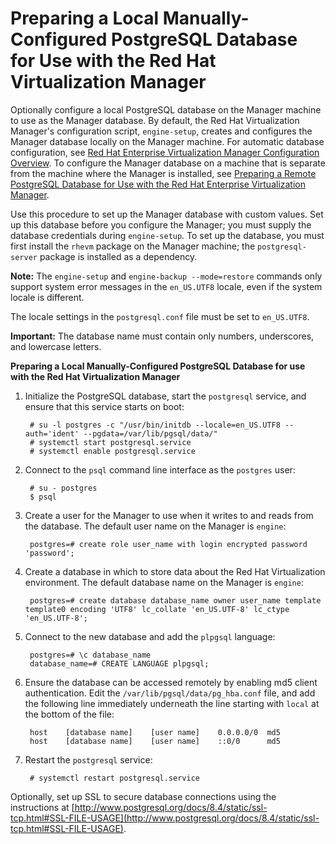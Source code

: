 # Preparing a Local Manually-Configured PostgreSQL Database for Use with the Red Hat Virtualization Manager

Optionally configure a local PostgreSQL database on the Manager machine to use as the Manager database. By default, the Red Hat Virtualization Manager's configuration script, `engine-setup`, creates and configures the Manager database locally on the Manager machine. For automatic database configuration, see [Red Hat Enterprise Virtualization Manager Configuration Overview](Red_Hat_Enterprise_Virtualization_Manager_Configuration_Overview). To configure the Manager database on a machine that is separate from the machine where the Manager is installed, see [Preparing a Remote PostgreSQL Database for Use with the Red Hat Enterprise Virtualization Manager](appe-Preparing_a_Remote_PostgreSQL_Database_for_Use_with_the_Red_Hat_Enterprise_Virtualization_Manager).

Use this procedure to set up the Manager database with custom values. Set up this database before you configure the Manager; you must supply the database credentials during `engine-setup`. To set up the database, you must first install the `rhevm` package on the Manager machine; the `postgresql-server` package is installed as a dependency.

**Note:** The `engine-setup` and `engine-backup --mode=restore` commands only support system error messages in the `en_US.UTF8` locale, even if the system locale is different.

The locale settings in the `postgresql.conf` file must be set to `en_US.UTF8`.

**Important:** The database name must contain only numbers, underscores, and lowercase letters.

**Preparing a Local Manually-Configured PostgreSQL Database for use with the Red Hat Virtualization Manager**

1. Initialize the PostgreSQL database, start the `postgresql` service, and ensure that this service starts on boot:

        # su -l postgres -c "/usr/bin/initdb --locale=en_US.UTF8 --auth='ident' --pgdata=/var/lib/pgsql/data/"
        # systemctl start postgresql.service
        # systemctl enable postgresql.service

2. Connect to the `psql` command line interface as the `postgres` user:

        # su - postgres
        $ psql

3. Create a user for the Manager to use when it writes to and reads from the database. The default user name on the Manager is `engine`:

        postgres=# create role user_name with login encrypted password 'password';

4. Create a database in which to store data about the Red Hat Virtualization environment. The default database name on the Manager is `engine`:

        postgres=# create database database_name owner user_name template template0 encoding 'UTF8' lc_collate 'en_US.UTF-8' lc_ctype 'en_US.UTF-8';

5. Connect to the new database and add the `plpgsql` language:

        postgres=# \c database_name
        database_name=# CREATE LANGUAGE plpgsql;

6. Ensure the database can be accessed remotely by enabling md5 client authentication. Edit the `/var/lib/pgsql/data/pg_hba.conf` file, and add the following line immediately underneath the line starting with `local` at the bottom of the file:

        host    [database name]    [user name]    0.0.0.0/0  md5
        host    [database name]    [user name]    ::0/0      md5

7. Restart the `postgresql` service:

        # systemctl restart postgresql.service

Optionally, set up SSL to secure database connections using the instructions at [http://www.postgresql.org/docs/8.4/static/ssl-tcp.html#SSL-FILE-USAGE](http://www.postgresql.org/docs/8.4/static/ssl-tcp.html#SSL-FILE-USAGE).

